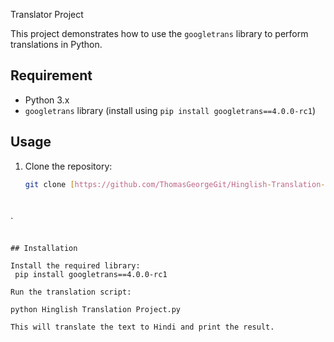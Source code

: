 Translator Project


This project demonstrates how to use the `googletrans` library to perform translations in Python.




## Requirement

- Python 3.x
- `googletrans` library (install using `pip install googletrans==4.0.0-rc1`)


## 
## Usage

1. Clone the repository:

   ```bash
   git clone [https://github.com/ThomasGeorgeGit/Hinglish-Translation-Project.git]


   

`
```
 
## Installation

Install the required library:
 pip install googletrans==4.0.0-rc1

Run the translation script:

python Hinglish Translation Project.py

This will translate the text to Hindi and print the result.

```

